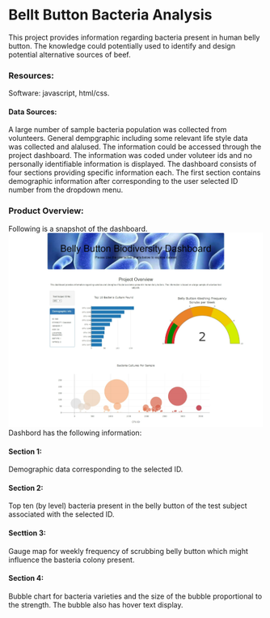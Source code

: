 # Bellt Button Bacteria Analysis
This project provides information regarding bacteria present in human belly button. The knowledge could potentially used to identify and design potential alternative sources of beef.
### Resources:
Software: javascript, html/css.
#### Data Sources: 
A large number of sample bacteria population was collected from volunteers. General dempgraphic including some relevant life style data was collected and alalused. The information could be accessed through the project dashboard. The information was coded under voluteer ids and no personally identifiable information is displayed.
The dashboard consists of four sections providing specific information each. The first section contains demographic information after corresponding to the user selected ID number from the dropdown menu. 
### Product Overview:
Following is a snapshot of the dashboard.
![Belly Botton Diversity Analysis Dashboard](https://github.com/mbandyo/Bacteria_Culture/blob/main/Resources/Belly_Button_Diversity_Dashboard.jpeg)
Dashbord has the following information:
#### Section 1:
Demographic data corresponding to the selected ID.
#### Section 2:
Top ten (by level) bacteria present in the belly button of the test subject associated with the selected ID.
#### Secttion 3:
Gauge map for weekly frequency of scrubbing belly button which might influence the basteria colony present.
#### Section 4:
Bubble chart for bacteria varieties and the size of the bubble proportional to the strength. The bubble also has hover text display.

